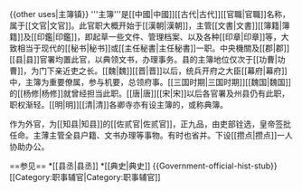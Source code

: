 {{other uses|主簿镇}}
'''主簿'''是[[中國|中國]][[古代|古代]][[官職|官職]]名称，属于[[文官|文官]]。此官职大概开始于[[漢朝|漢朝]]，主管[[文書|文書]][[簿籍|簿籍]]及[[印鑑|印鑑]]，即起草一些文件、管理档案、以及各种[[印章|印章]]等，大致相当于现代的[[秘书|秘书]]或[[主任秘書|主任秘書]]一职。中央機關及[[郡|郡]][[县|县]]官署均置此官，以典领文书，办理事务。县的主簿地位仅次于[[功曹|功曹]]，为门下亲近吏之长。[[魏|魏]][[晋|晋]]以后，统兵开府之大臣[[幕府|幕府]]中，主簿为重要僚属，参与机要，总领府事。[[三国时期|三国时期]][[魏国|魏国]]的[[杨修|杨修]]就曾经担当此职。[[唐|唐]][[宋|宋]]以后各官署及州县仍有此职，职权渐轻。[[明|明]][[清|清]]各卿寺亦有设主簿的，或称典簿。

作为外官，为[[知县|知县]]的[[佐贰官|佐贰官]]，正九品，由吏部铨选，皇帝签批任命。主薄主管全县户籍、文书办理等事物。有时也省并。下设[[攒点|攒点]]一人协助办公。

==参见==
*[[县丞|县丞]]
*[[典史|典史]]
{{Government-official-hist-stub}}
[[Category:职事辅官|Category:职事辅官]]